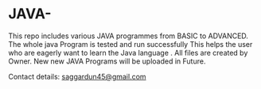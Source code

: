 # JAVA-
 This repo  includes various JAVA programmes from BASIC to ADVANCED.
 The whole java Program   is tested and run successfully 
 This helps the user who are eagerly want to learn the Java language .
 All files are created by Owner.
 New  new JAVA Programs  will be uploaded in Future.  
   
   
   
   
   Contact details: saggardun45@gmail.com
